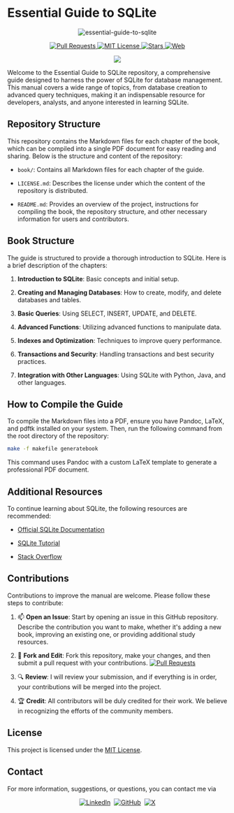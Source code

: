 
# Essential Guide to SQLite

<p align="center">
  <img src="book/images/essential-guide-to-sqlite-logo.png" alt="essential-guide-to-sqlite">
</p>

<p align="center">
  <a href="https://github.com/imarranz/essential-guide-to-sqlite/pulls">
    <img src="https://img.shields.io/badge/PRs-welcome-brightgreen.svg?longCache=true" alt="Pull Requests">
  </a>
  <a href="LICENSE.md">
    <img src="https://img.shields.io/badge/License-MIT-red.svg?longCache=true" alt="MIT License">
  </a>
   <a href="https://github.com/imarranz/essential-guide-to-sqlite"><img src="https://img.shields.io/github/stars/imarranz/essential-guide-to-sqlite" alt="Stars"/>
  </a>
   <a href="https://imarranz.github.io/essential-guide-to-sqlite/"><img src="https://img.shields.io/website?url=https%3A%2F%2Fimarranz.github.io%2Fessential-guide-to-sqlite%2F&up_message=Essential%20Guide%20to%20SQLite" alt="Web"/>
  </a>
</p>

<p align="center">
  <a href="https://twitter.com/imarranz" target="_blank">
    <img src="https://img.shields.io/twitter/follow/imarranz.svg?logo=twitter">
  </a>
</p>

Welcome to the Essential Guide to SQLite repository, a comprehensive guide designed to harness the power of SQLite for database management. This manual covers a wide range of topics, from database creation to advanced query techniques, making it an indispensable resource for developers, analysts, and anyone interested in learning SQLite.

## Repository Structure

This repository contains the Markdown files for each chapter of the book, which can be compiled into a single PDF document for easy reading and sharing. Below is the structure and content of the repository:

  - `book/`: Contains all Markdown files for each chapter of the guide.

  - `LICENSE.md`: Describes the license under which the content of the repository is distributed.

  - `README.md`: Provides an overview of the project, instructions for compiling the book, the repository structure, and other necessary information for users and contributors.

## Book Structure

The guide is structured to provide a thorough introduction to SQLite. Here is a brief description of the chapters:

  1. **Introduction to SQLite**: Basic concepts and initial setup.

  2. **Creating and Managing Databases**: How to create, modify, and delete databases and tables.

  3. **Basic Queries**: Using SELECT, INSERT, UPDATE, and DELETE.

  4. **Advanced Functions**: Utilizing advanced functions to manipulate data.

  5. **Indexes and Optimization**: Techniques to improve query performance.

  6. **Transactions and Security**: Handling transactions and best security practices.

  7. **Integration with Other Languages**: Using SQLite with Python, Java, and other languages.

## How to Compile the Guide

To compile the Markdown files into a PDF, ensure you have Pandoc, LaTeX, and pdftk installed on your system. Then, run the following command from the root directory of the repository:

```bash
make -f makefile generatebook
```

This command uses Pandoc with a custom LaTeX template to generate a professional PDF document.

## Additional Resources

To continue learning about SQLite, the following resources are recommended:

  - [Official SQLite Documentation](https://www.sqlite.org/docs.html)

  - [SQLite Tutorial](https://www.sqlitetutorial.net/)

  - [Stack Overflow](https://stackoverflow.com/questions/tagged/sqlite)

## Contributions

Contributions to improve the manual are welcome. Please follow these steps to contribute:

  1. :mailbox: **Open an Issue**: Start by opening an issue in this GitHub repository. Describe the contribution you want to make, whether it's adding a new book, improving an existing one, or providing additional study resources.

  2. :fork_and_knife: **Fork and Edit**: Fork this repository, make your changes, and then submit a pull request with your contributions. <a href="https://github.com/imarranz/essential-guide-to-sqlite/pulls"><img src="https://img.shields.io/badge/PRs-welcome-brightgreen.svg?longCache=true" alt="Pull Requests"></a>

  3. :mag: **Review**: I will review your submission, and if everything is in order, your contributions will be merged into the project.

  4. :trophy: **Credit**: All contributors will be duly credited for their work. We believe in recognizing the efforts of the community members.


## License

This project is licensed under the [MIT License](LICENSE.md).

## Contact

For more information, suggestions, or questions, you can contact me via
<p align="center">
<a href="https://www.linkedin.com/in/ibon-mart%C3%ADnez-arranz/"><img src="https://img.shields.io/badge/LinkedIn-0077B5?style=for-the-badge&logo=linkedin&logoColor=white" alt="LinkedIn"></a>&nbsp;
<a href="https://github.com/imarranz/"><img src="https://img.shields.io/badge/GitHub-FFFFFF.svg?&style=for-the-badge&logo=Github&logoColor=black" alt="GitHub"></a>&nbsp;
<a href="https://twitter.com/imarranz/"><img src="https://img.shields.io/badge/Twitter-1DA1F2?style=for-the-badge&logo=twitter&logoColor=white" alt="X"></a>
</p>
